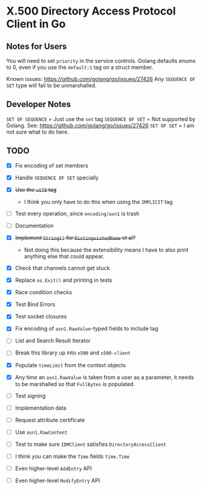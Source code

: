 # X.500 Directory Access Protocol Client in Go

## Notes for Users

You will need to set `priority` in the service controls. Golang defaults enums
to 0, even if you use the `default:1` tag on a struct member.

Known issues: https://github.com/golang/go/issues/27426
Any `SEQUENCE OF SET` type will fail to be unmarshalled.

## Developer Notes

`SET OF SEQUENCE` = Just use the `set` tag
`SEQUENCE OF SET` = Not supported by Golang. See: https://github.com/golang/go/issues/27426
`SET OF SET` = I am not sure what to do here.

## TODO

- [x] Fix encoding of set members
- [x] Handle `SEQUENCE OF SET` specially
- [x] ~~Use the `utf8` tag~~
  - I think you only have to do this when using the `IMPLICIT` tag
- [ ] Test every operation, since `encoding/asn1` is trash
- [ ] Documentation
- [x] ~~Implement `String()` for `DistinguishedName` et al?~~
  - Not doing this because the extensibility means I have to also print anything
    else that could appear.
- [x] Check that channels cannot get stuck
- [x] Replace `os.Exit()` and printing in tests
- [x] Race condition checks
- [x] Test Bind Errors
- [x] Test socket closures
- [x] Fix encoding of `asn1.RawValue`-typed fields to include tag
- [ ] List and Search Result Iterator
- [ ] Break this library up into `x500` and `x500-client`
- [x] Populate `timeLimit` from the context objects
- [x] Any time an `asn1.RawValue` is taken from a user as a parameter, it needs
      to be marshalled so that `FullBytes` is populated.
- [ ] Test signing
- [ ] Implementation data
- [ ] Request attribute certificate
- [ ] Use `asn1.RawContent`
- [ ] Test to make sure `IDMClient` satisfies `DirectoryAccessClient`
- [ ] I think you can make the `Time` fields `time.Time`
- [ ] Even higher-level `AddEntry` API
  <!-- x500 dap add subentry <object>               Add a subentry
  x500 dap add country <object> <countryName>  Add a country
  x500 dap add locality <object>               Add a locality
  x500 dap add person <object>                 Add a person
  x500 dap add org <object>                    Add an organization
  x500 dap add ou <object>                     Add an organizational unit
  x500 dap add op <object>                     Add an organizational person
  x500 dap add or <object>                     Add an organizational role
  x500 dap add rp <object>                     Add a residential person
  x500 dap add process <object>                Add an application process
  x500 dap add device <object>                 Add a device
  x500 dap add dmd <object>                    Add a DMD
  x500 dap add iop <object>                    Add an inet organizational person -->

- [ ] Even higher-level `ModifyEntry` API
  <!-- x500 dap mod add aci <object> <type> <idtag>        Add an ACIItem to an entry
  x500 dap mod add acs <object> <scheme>              Add an accessControlScheme to an entry
  x500 dap mod add cr <object>                        Add a content rule to a subschema subentry
  x500 dap mod add cur <object> <identifier>          Add a context use rule to a subschema subentry
  x500 dap mod add friendship <object> <anchor>       Add a friendship to a subschema subentry
  x500 dap mod add mru <object> <identifier>          Add a matching rule use to a subschema
  x500 dap mod add sr <object> <id> <subordinate>     Add a name form to a subschema subentry
  x500 dap mod add oc <object> <identifier>           Add a name form to a subschema subentry
  x500 dap mod add sr <object> <ruleid> <nameform>    Add a DIT Structure Rule to a subschema -->
  <!-- x500 dap mod become acsub <object>                Make a DSE into an access control subentry
  x500 dap mod become admpoint <object>             Make a DSE an administrative point
  x500 dap mod become collectivesub <object>        Make a DSE into a collectiveAttributeSubentry
  x500 dap mod become pwdsub <object>               Make a DSE into a passwordAdminSubentry
  x500 dap mod become subschema <object>            Make a DSE into a subschema
  x500 dap mod become svcsub <object> <id> <dmdId>  Make a DSE into a serviceAdminSubentry -->
